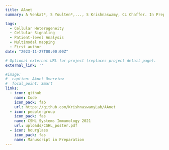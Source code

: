 ```yaml
---
title: AAnet
summary: A Venkat*, S Youlten*,..., S Krishnaswamy, CL Chaffer. In Preparation.

tags:
  - Cellular Heterogeneity
  - Cellular Signaling
  - Patient-level Analysis
  - Multimodal mapping
  - First author
date: "2023-11-27T00:00:00Z"

# Optional external URL for project (replaces project detail page).
external_link: ''

#image:
#  caption: AAnet Overview
#  focal_point: Smart
links:
  - icon: github
    name: Code
    icon_pack: fab
    url: https://github.com/KrishnaswamyLab/AAnet
  - icon: people-group
    icon_pack: fas
    name: CSHL Systems Immunology 2021
    url: uploads/CSHL_poster.pdf
  - icon: hourglass
    icon_pack: fas
    name: Manuscript in Preparation
---
```

